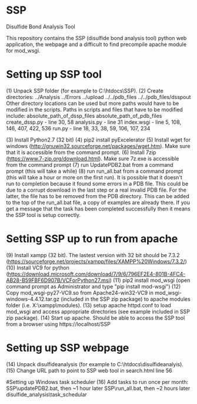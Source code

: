 # SSP
Disulfide Bond Analysis Tool

This repository contains the SSP (disulfide bond analysis tool) python web application, the webpage and a difficult to find precompile apache module for mod_wsgi.

# Setting up SSP tool
(1) Unpack SSP folder (for example to C:\htdocs\SSP).
(2) Create directories:
../Analysis
../Errors
../upload
../../pdb_files
../../pdb_files/dsspout
Other directory locations can be used but more paths would have to be modified in the scripts.
Paths in scripts and files that have to be modified include:
absolute_path_of_dssp_files
absolute_path_of_pdb_files
create_dssp.py - line 30, 58
analysis.py - line 31
index.wsgi - line 5, 108, 146, 407, 422, 536
run.py - line 18, 33, 38, 59, 106, 107, 234

(3) Install Python2.7 (32 bit)
(4) pip2 install pyExcelerator
(5) Install wget for windows (http://gnuwin32.sourceforge.net/packages/wget.htm). Make sure that it is accessible from the command prompt.
(6) Install 7zip (https://www.7-zip.org/download.html). Make sure 7z.exe is accessible from the command prompt
(7) run UpdatePDB2.bat from a command prompt (this will take a while)
(8) run run_all.bat from a command prompt (this will take a hour or more on the first run). It is possible that it doesn't run to completion because it found some errors in a PDB file. This could be due to a corrupt download in the last step or a real invalid PDB file. For the latter, the file has to be removed from the PDB directory. This can be added to the top of the run_all.bat file, a copy of examples are already there. If you get a message that the task has been completed successfully then it means the SSP tool is setup correctly.

# Setting SSP up to run from apache
(9) Install xampp (32 bit). The lastest version with 32 bit should be 7.3.2 (https://sourceforge.net/projects/xampp/files/XAMPP%20Windows/7.3.2/)
(10) Install VC9 for python (https://download.microsoft.com/download/7/9/6/796EF2E4-801B-4FC4-AB28-B59FBF6D907B/VCForPython27.msi)
(11) pip2 install mod_wsgi (open command prompt as Administrator and type "pip install mod-wsgi")
(12) Copy mod_wsgi-py27-VC9.so from Apache24-win32-VC9 in mod_wsgi-windows-4.4.12.tar.gz (included in the SSP zip package) to apache modules folder (i.e. X:\xampp\modules).
(13) setup apache httpd.conf to load mod_wsgi and access appropriate directories (see example included in SSP zip package).
(14) Start up apache. Should be able to access the SSP tool from a browser using https://localhost/SSP

# Setting up SSP webpage
(14) Unpack disulfideanalysis (for example to C:\htdocs\disulfideanalyis).
(15) Change URL path to point to SSP web tool in search.html line 56

#Setting up Windows task scheduler
(16) Add tasks to run once per month: SSP\updatePDB2.bat, then ~1 hour later SSP\run_all.bat, then ~2 hours later disulfide_analysis\task_schedular
